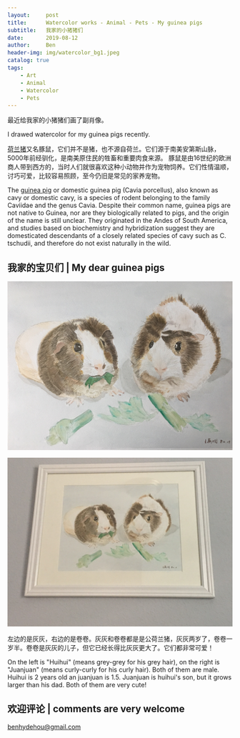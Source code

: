 ```yaml
---
layout:     post
title:      Watercolor works - Animal - Pets - My guinea pigs
subtitle:   我家的小猪猪们
date:       2019-08-12
author:     Ben
header-img: img/watercolor_bg1.jpeg
catalog: true
tags:
    - Art
    - Animal
    - Watercolor
    - Pets
---
```


最近给我家的小猪猪们画了副肖像。

I drawed watercolor for my guinea pigs recently.


[荷兰猪](https://zh.wikipedia.org/wiki/%E8%B1%9A%E9%BC%A0)又名豚鼠，它们并不是猪，也不源自荷兰。它们源于南美安第斯山脉，5000年前经驯化，是南美原住民的牲畜和重要肉食来源。
豚鼠是由16世纪的欧洲商人带到西方的，当时人们就很喜欢这种小动物并作为宠物饲养。它们性情温顺，讨巧可爱，比较容易照顾，至今仍旧是常见的家养宠物。


The [guinea pig](https://en.wikipedia.org/wiki/Guinea_pig) or domestic guinea pig (Cavia porcellus), also known as cavy or domestic cavy, is a species of rodent belonging to the family Caviidae and the genus Cavia. Despite their common name, guinea pigs are not native to Guinea, nor are they biologically related to pigs, and the origin of the name is still unclear. They originated in the Andes of South America, and studies based on biochemistry and hybridization suggest they are domesticated descendants of a closely related species of cavy such as C. tschudii, and therefore do not exist naturally in the wild.


## 我家的宝贝们 | My dear guinea pigs

![Guinea Pigs](/img/IMG_8617.JPG "my guinea pigs")

![Guinea Pigs](/img/IMG_8626.JPG "framed on wall")


左边的是灰灰，右边的是卷卷。灰灰和卷卷都是是公荷兰猪，灰灰两岁了，卷卷一岁半。卷卷是灰灰的儿子，但它已经长得比灰灰更大了。它们都非常可爱！

On the left is "Huihui" (means grey-grey for his grey hair), on the right is "Juanjuan" (means curly-curly for his curly hair).
Both of them are male. Huihui is 2 years old an juanjuan is 1.5. Juanjuan is huihui's son, but it grows larger than his dad. Both of them are very cute!



## 欢迎评论 | comments are very welcome

benhydehou@gmail.com



